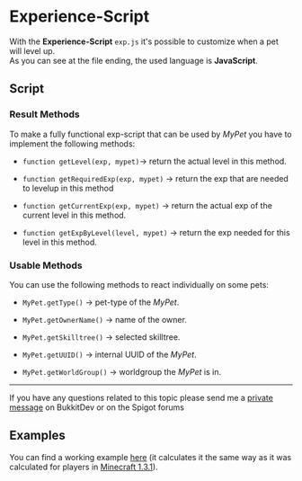 # Experience-Script

With the **Experience-Script** `exp.js` it's possible to customize when a pet will level up.<br>
As you can see at the file ending, the used language is **JavaScript**.<br>
## Script

### Result Methods
To make a fully functional exp-script that can be used by *MyPet* you have to implement the following methods:

*  `function getLevel(exp, mypet)`-> return the actual level in this method.

*  `function getRequiredExp(exp, mypet)` -> return the exp that are needed to levelup in this method

*  `function getCurrentExp(exp, mypet)`  -> return the actual exp of the current level in this method.

*  `function getExpByLevel(level, mypet)`  -> return the exp needed for this level in this method.
### Usable Methods

You can use the following methods to react individually on some pets:

*  `MyPet.getType()` -> pet-type of the *MyPet*.

*  `MyPet.getOwnerName()` -> name of the owner.

*  `MyPet.getSkilltree()` -> selected skilltree.

*  `MyPet.getUUID()` -> internal UUID of the *MyPet*.

*  `MyPet.getWorldGroup()` -> worldgroup the *MyPet* is in.

----
If you have any questions related to this topic please send me a [private message](http://dev.bukkit.org/home/send-private-message/?to=xXKeyleXx) on BukkitDev or on the Spigot forums
## Examples

You can find a working example [here](https://github.com/xXKeyleXx/MyPet/blob/master/experience-scripts/exp.js) (it calculates it the same way as it was calculated for players in [Minecraft 1.3.1](http://www.minecraftwiki.net/wiki/Experience#Leveling_Up)).
